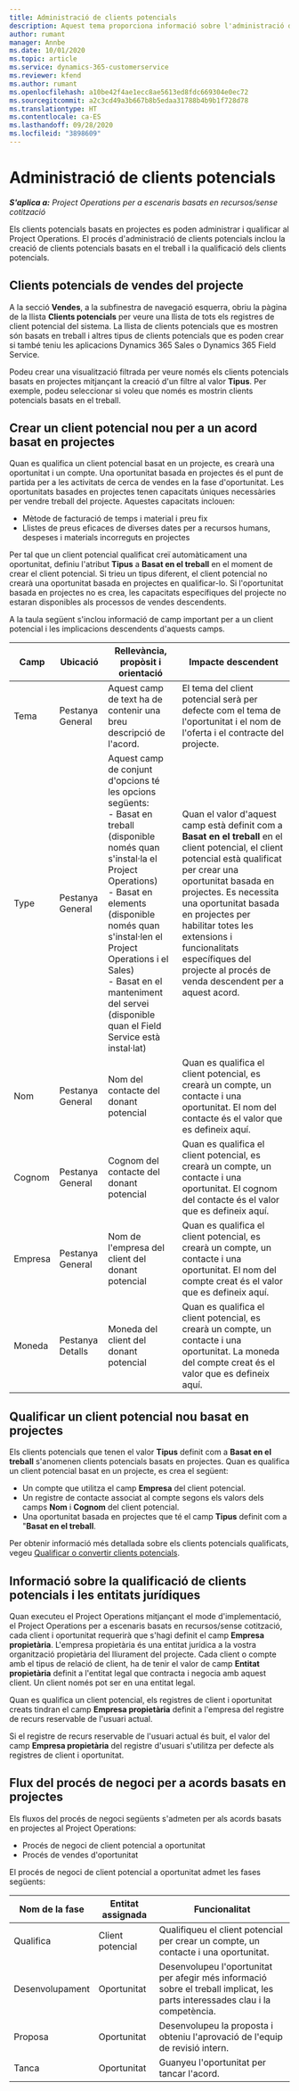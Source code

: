 ```yaml
---
title: Administració de clients potencials
description: Aquest tema proporciona informació sobre l'administració de clients potencials basats en projectes.
author: rumant
manager: Annbe
ms.date: 10/01/2020
ms.topic: article
ms.service: dynamics-365-customerservice
ms.reviewer: kfend
ms.author: rumant
ms.openlocfilehash: a10be42f4ae1ecc8ae5613ed8fdc669304e0ec72
ms.sourcegitcommit: a2c3cd49a3b667b8b5edaa31788b4b9b1f728d78
ms.translationtype: HT
ms.contentlocale: ca-ES
ms.lasthandoff: 09/28/2020
ms.locfileid: "3898609"
---
```

# <a name="manage-leads"></a>Administració de clients potencials

_**S'aplica a:** Project Operations per a escenaris basats en recursos/sense cotització_

Els clients potencials basats en projectes es poden administrar i qualificar al Project Operations. El procés d'administració de clients potencials inclou la creació de clients potencials basats en el treball i la qualificació dels clients potencials. 

## <a name="project-sales-leads"></a>Clients potencials de vendes del projecte

A la secció **Vendes**, a la subfinestra de navegació esquerra, obriu la pàgina de la llista **Clients potencials** per veure una llista de tots els registres de client potencial del sistema. La llista de clients potencials que es mostren són basats en treball i altres tipus de clients potencials que es poden crear si també teniu les aplicacions Dynamics 365 Sales o Dynamics 365 Field Service.

Podeu crear una visualització filtrada per veure només els clients potencials basats en projectes mitjançant la creació d'un filtre al valor **Tipus**. Per exemple, podeu seleccionar si voleu que només es mostrin clients potencials basats en el treball.

## <a name="create-a-new-lead-for-a-project-based-deal"></a>Crear un client potencial nou per a un acord basat en projectes

Quan es qualifica un client potencial basat en un projecte, es crearà una oportunitat i un compte. Una oportunitat basada en projectes és el punt de partida per a les activitats de cerca de vendes en la fase d'oportunitat. Les oportunitats basades en projectes tenen capacitats úniques necessàries per vendre treball del projecte. Aquestes capacitats inclouen:

- Mètode de facturació de temps i material i preu fix
- Llistes de preus eficaces de diverses dates per a recursos humans, despeses i materials incorreguts en projectes

Per tal que un client potencial qualificat creï automàticament una oportunitat, definiu l'atribut **Tipus** a **Basat en el treball** en el moment de crear el client potencial. Si trieu un tipus diferent, el client potencial no crearà una oportunitat basada en projectes en qualificar-lo. Si l'oportunitat basada en projectes no es crea, les capacitats específiques del projecte no estaran disponibles als processos de vendes descendents.

A la taula següent s'inclou informació de camp important per a un client potencial i les implicacions descendents d'aquests camps.
 
| **Camp** | **Ubicació** | **Rellevància, propòsit i orientació** | **Impacte descendent** |
| --- | --- | --- | --- |
| Tema | Pestanya General | Aquest camp de text ha de contenir una breu descripció de l'acord. | El tema del client potencial serà per defecte com el tema de l'oportunitat i el nom de l'oferta i el contracte del projecte. |
| Type | Pestanya General | Aquest camp de conjunt d'opcions té les opcions següents:</br>- Basat en treball (disponible només quan s'instal·la el Project Operations)</br>- Basat en elements (disponible només quan s'instal·len el Project Operations i el Sales)</br>- Basat en el manteniment del servei (disponible quan el Field Service està instal·lat) | Quan el valor d'aquest camp està definit com a **Basat en el treball** en el client potencial, el client potencial està qualificat per crear una oportunitat basada en projectes. Es necessita una oportunitat basada en projectes per habilitar totes les extensions i funcionalitats específiques del projecte al procés de venda descendent per a aquest acord. |
| Nom | Pestanya General | Nom del contacte del donant potencial | Quan es qualifica el client potencial, es crearà un compte, un contacte i una oportunitat. El nom del contacte és el valor que es defineix aquí. |
| Cognom | Pestanya General | Cognom del contacte del donant potencial | Quan es qualifica el client potencial, es crearà un compte, un contacte i una oportunitat. El cognom del contacte és el valor que es defineix aquí. |
| Empresa | Pestanya General | Nom de l'empresa del client del donant potencial | Quan es qualifica el client potencial, es crearà un compte, un contacte i una oportunitat. El nom del compte creat és el valor que es defineix aquí. |
| Moneda | Pestanya Detalls | Moneda del client del donant potencial | Quan es qualifica el client potencial, es crearà un compte, un contacte i una oportunitat. La moneda del compte creat és el valor que es defineix aquí. |

## <a name="qualify-a-new-project-based-lead"></a>Qualificar un client potencial nou basat en projectes

Els clients potencials que tenen el valor **Tipus** definit com a **Basat en el treball** s'anomenen clients potencials basats en projectes. Quan es qualifica un client potencial basat en un projecte, es crea el següent:

- Un compte que utilitza el camp **Empresa** del client potencial.
- Un registre de contacte associat al compte segons els valors dels camps **Nom** i **Cognom** del client potencial.
- Una oportunitat basada en projectes que té el camp **Tipus** definit com a &quot;**Basat en el treball**.

Per obtenir informació més detallada sobre els clients potencials qualificats, vegeu [Qualificar o convertir clients potencials](https://docs.microsoft.com/dynamics365/sales-enterprise/qualify-lead-convert-opportunity-sales).

## <a name="lead-qualification-and-legal-entity-information"></a>Informació sobre la qualificació de clients potencials i les entitats jurídiques 

Quan executeu el Project Operations mitjançant el mode d'implementació, el Project Operations per a escenaris basats en recursos/sense cotització, cada client i oportunitat requerirà que s'hagi definit el camp **Empresa propietària**. L'empresa propietària és una entitat jurídica a la vostra organització propietària del lliurament del projecte. Cada client o compte amb el tipus de relació de client, ha de tenir el valor de camp **Entitat propietària** definit a l'entitat legal que contracta i negocia amb aquest client. Un client només pot ser en una entitat legal.

Quan es qualifica un client potencial, els registres de client i oportunitat creats tindran el camp **Empresa propietària** definit a l'empresa del registre de recurs reservable de l'usuari actual.

Si el registre de recurs reservable de l'usuari actual és buit, el valor del camp **Empresa propietària** del registre d'usuari s'utilitza per defecte als registres de client i oportunitat.

## <a name="business-process-flow-for-project-based-deals"></a>Flux del procés de negoci per a acords basats en projectes

Els fluxos del procés de negoci següents s'admeten per als acords basats en projectes al Project Operations:

- Procés de negoci de client potencial a oportunitat
- Procés de vendes d'oportunitat

El procés de negoci de client potencial a oportunitat admet les fases següents:

| Nom de la fase | Entitat assignada | Funcionalitat |
| --- | --- | --- |
| Qualifica | Client potencial | Qualifiqueu el client potencial per crear un compte, un contacte i una oportunitat. |
| Desenvolupament | Oportunitat | Desenvolupeu l'oportunitat per afegir més informació sobre el treball implicat, les parts interessades clau i la competència. |
| Proposa | Oportunitat | Desenvolupeu la proposta i obteniu l'aprovació de l'equip de revisió intern. |
| Tanca  | Oportunitat | Guanyeu l'oportunitat per tancar l'acord. |
